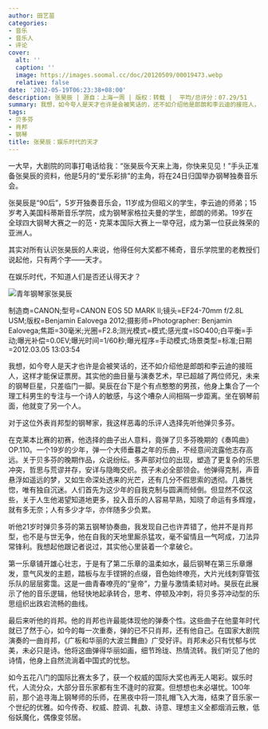 ```yaml
---
author: 田艺苗
categories:
- 音乐
- 音乐人
- 评论
cover:
  alt: ''
  caption: ''
  image: https://images.soomal.cc/doc/20120509/00019473.webp
  relative: false
date: '2012-05-19T06:23:38+08:00'
description: 张昊辰 | 源自：上海一周 | 版权：转载 |  平均/总评分：07.29/51
summary: 我想，如今夸人是天才也许是会被笑话的，还不如介绍他是郎朗和李云迪的接班人，这样才能保证票房。其实他的曲目量与演奏艺术，早已超越了两位师兄，未来的钢琴巨星，只差临门一脚。昊辰在台下是个有点憨憨的男孩，他身上集合了一个理工科男生的专注与一个诗人的敏感，与这个嘈杂人间相隔一步距离。坐在钢琴前面……
tags:
- 贝多芬
- 肖邦
- 钢琴
title: 张昊辰：娱乐时代的天才
---
```


一大早，大剧院的同事打电话给我：“张昊辰今天来上海，你快来见见！”手头正准备张昊辰的资料，他是5月的“爱乐彩排”的主角，将在24日归国举办钢琴独奏音乐会。

张昊辰是“90后”，5岁开独奏音乐会，11岁成为但昭义的学生，李云迪的师弟；15岁考入美国科蒂斯音乐学院，成为钢琴家格拉夫曼的学生，郎朗的师弟。19岁在全球四大钢琴大赛之一的范・克莱本国际大赛上一举夺冠，成为第一位获此殊荣的亚洲人。

其实对所有认识张昊辰的人来说，他得任何大奖都不稀奇，音乐学院里的老教授们说起他，只有两个字――天才。

在娱乐时代，不知道人们是否还认得天才？

![青年钢琴家张昊辰](https://images.soomal.cc/doc/20120509/00019473.webp)

制造商=CANON;型号=CANON EOS 5D MARK II;镜头=EF24-70mm f/2.8L USM;版权=Benjamin Ealovega 2012;摄影师=Photographer: Benjamin Ealovega;焦距=30毫米;光圈=F2.8;测光模式=模式;感光度=ISO400;白平衡=手动;曝光补偿=0.0EV;曝光时间=1/60秒;曝光程序=手动模式;场景类型=标准;日期=2012.03.05 13:03:54



我想，如今夸人是天才也许是会被笑话的，还不如介绍他是郎朗和李云迪的接班人，这样才能保证票房。其实他的曲目量与演奏艺术，早已超越了两位师兄，未来的钢琴巨星，只差临门一脚。昊辰在台下是个有点憨憨的男孩，他身上集合了一个理工科男生的专注与一个诗人的敏感，与这个嘈杂人间相隔一步距离。坐在钢琴前面，他就变了另一个人。

对于这位外表肖邦型的钢琴家，我这样恶毒的乐评人选择先听他弹贝多芬。

在克莱本比赛的初赛，他选择的曲子出人意料，竟弹了贝多芬晚期的《奏鸣曲》OP.110。一个19岁的少年，弹一个大师垂暮之年的乐曲，不经意间流露他志存高远。关于贝多芬的晚期作品，众说纷纭。多声部对位的出现，塑造了更复杂的乐思冲突，哲思与荒谬并存，安详与隐晦交织。孩子未必全部领会。他弹得克制，声音悬浮如遥远的梦，又如生命深处透来的光芒，还有几分不假思索的透彻。几番恍惚，唯有独自沉迷。人们首先为这少年的自我克制与圆满而倾倒。但显然不仅这些，关于人生他渴望知道地更多，投入音乐的人容易早熟，知晓了命运有多辉煌，就有多无奈；人有多少才华，亦伴随多少负累。

听他21岁时弹贝多芬的第五钢琴协奏曲，我发现自己也许弄错了，他并不是肖邦型，也不是与世无争，他在自我的天地里厮杀猛攻，毫不留情且一气呵成，刀法异常锋利。我想起他跟记者说过，其实他心里装着一个拿破仑。

第一乐章铺开雄心壮志，于是有了第二乐章的温柔如水，最后钢琴在第三乐章爆发，意气风发的主题，踏板与左手铿锵的点缀，音色始终嘹亮，大片光线刺穿管弦乐队的层层雾霭。这是一曲青春嘹亮的“皇帝”，力量与激情柔韧对峙。昊辰在此展示了他的音乐逻辑，他轻快地起承转合，思考、停顿及冲刺，将贝多芬冲动型的乐思组织出跌宕流畅的曲线。

最后来听他的肖邦。他的肖邦也许最能体现他的弹奏个性。这些曲子在他童年时代就已了然于心，如今的每一次重奏，弹的已不只肖邦，还有他自己。在国家大剧院演奏的一曲肖邦，《广板和华丽的大波兰舞曲》广受好评。肖邦未必只有忧郁与优美，未必只是诗。他将这曲弹得华丽如画，细节玲珑、热情流转。我们听见了他的诗情，他身上自然流淌着中国式的忧愁。

如今五花八门的国际比赛太多了，获一个权威的国际大奖也再无人喝彩。娱乐时代，人流分众，大部分音乐家都有生不逢时的寂寞。但想想也未必堪忧。100年前，那个追寻海上钢琴师的乐师，在黑夜中将一顶礼帽飞入大海，结束了音乐家一个世纪的优雅。如今传奇、权威、腔调、礼数、诗意、理想主义全都烟消云散，低俗妖魔化，偶像变邻居。